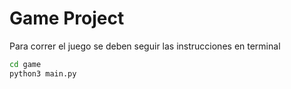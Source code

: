 # Game Project

Para correr el juego se deben seguir las instrucciones en terminal

```sh
cd game
python3 main.py
```